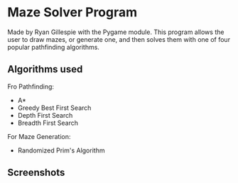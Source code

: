 # Maze Solver Program

Made by Ryan Gillespie with the Pygame module.
This program allows the user to draw mazes, or generate one, and then solves them with one of four popular pathfinding algorithms.

## Algorithms used

Fro Pathfinding:

- A*
- Greedy Best First Search
- Depth First Search
- Breadth First Search

For Maze Generation:

- Randomized Prim's Algorithm

## Screenshots
